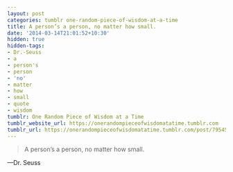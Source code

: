 ```yaml
---
layout: post
categories: tumblr one-random-piece-of-wisdom-at-a-time
title: A person’s a person, no matter how small.
date: '2014-03-14T21:01:52+10:30'
hidden: true
hidden-tags:
- Dr.-Seuss
- a
- person's
- person
- 'no'
- matter
- how
- small
- quote
- wisdom
tumblr: One Random Piece of Wisdom at a Time
tumblr_website_url: https://onerandompieceofwisdomatatime.tumblr.com
tumblr_url: https://onerandompieceofwisdomatatime.tumblr.com/post/79545081654/a-persons-a-person-no-matter-how-small
---
```

> A person’s a person, no matter how small.

—Dr. Seuss
